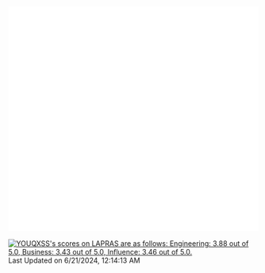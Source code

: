 ![Metrics](/github-metrics.svg)

<!--START_SECTION:lapras-card-->
<p ><a href="https://lapras.com/public/YOUQXSS" target="_blank" rel="noopener noreferrer"><img alt="YOUQXSS's scores on LAPRAS are as follows: Engineering: 3.88 out of 5.0, Business: 3.43 out of 5.0, Influence: 3.46 out of 5.0." src="https://lapras-card-generator.vercel.app/api/svg?e=3.88&b=3.43&i=3.46&b1=%23004736&b2=%2300bf8f&i1=%23007b5c&i2=%2300bf8f&l=en" width="400" ></a>  
Last Updated on 6/21/2024, 12:14:13 AM</p>
<!--END_SECTION:lapras-card-->
